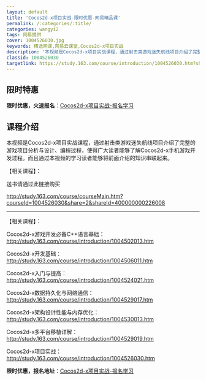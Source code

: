 ```yaml
---
layout: default
title: 'Cocos2d-x项目实战-限时优惠-网易精品课'
permalink: /:categories/:title/
categories: wangyi2
tags: 网易提供
cover: 1004526030.jpg
keywords: 精选网课,网易云课堂,Cocos2d-x项目实战
description: '本视频是Cocos2d-x项目实战课程，通过射击类游戏迷失航线项目介绍了完整的游戏项目分析与设计、编程过程，使得广大读者'
classid: 1004526030
targetlink: https://study.163.com/course/introduction/1004526030.htm?share=1&shareId=1025206652&utm_campaign=share&utm_medium=iphoneShare&utm_source=&utm_u=1025206652
---
```


## 限时特惠

**限时优惠，火速报名**：[Cocos2d-x项目实战-报名学习](https://study.163.com/course/introduction/1004526030.htm?share=1&shareId=1025206652&utm_campaign=share&utm_medium=iphoneShare&utm_source=&utm_u=1025206652)

## 课程介绍

本视频是Cocos2d-x项目实战课程，通过射击类游戏迷失航线项目介绍了完整的游戏项目分析与设计、编程过程，使得广大读者能够了解Cocos2d-x手机游戏开发过程。而且通过本视频的学习读者能够将前面介绍的知识串联起来。

【相关课程】：

送书请通过此链接购买

http://study.163.com/course/courseMain.htm?courseId=1004526030&share=2&shareId=400000000226008

--------------------------------------------------------------------------

【相关课程】：

Cocos2d-x游戏开发必备C++语言基础：http://study.163.com/course/introduction/1004502013.htm

Cocos2d-x开发基础：http://study.163.com/course/introduction/1004506011.htm

Cocos2d-x入门与提高：http://study.163.com/course/introduction/1004524021.htm

Cocos2d-x数据持久化与网络通信：http://study.163.com/course/introduction/1004529017.htm

Cocos2d-x架构设计性能与内存优化：http://study.163.com/course/introduction/1004530013.htm

Cocos2d-x多平台移植详解：http://study.163.com/course/introduction/1004529019.htm

Cocos2d-x项目实战：http://study.163.com/course/introduction/1004526030.htm

**限时优惠，报名地址**：[Cocos2d-x项目实战-报名学习](https://study.163.com/course/introduction/1004526030.htm?share=1&shareId=1025206652&utm_campaign=share&utm_medium=iphoneShare&utm_source=&utm_u=1025206652)


